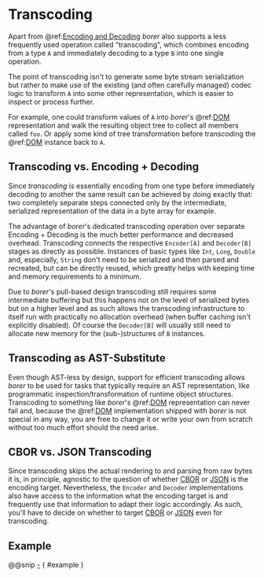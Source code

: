 Transcoding
===========
           
Apart from @ref:[Encoding and Decoding](encoding-and-decoding.md) _borer_ also supports a less frequently used operation
called "transcoding", which combines encoding from a type `A` and immediately decoding to a type `B` into one single
operation.

The point of transcoding isn't to generate some byte stream serialization but rather to make use of the existing (and
often carefully managed) codec logic to transform `A` into some other representation, which is easier to inspect or
process further.

For example, one could transform values of `A` into _borer_'s @ref:[DOM](DOM.md) representation and walk the resulting
object tree to collect all members called `foo`. Or apply some kind of tree transformation before transcoding the
@ref:[DOM](DOM.md) instance back to `A`.


Transcoding vs. Encoding + Decoding
-----------------------------------
                              
Since _transcoding_ is essentially encoding from one type before immediately decoding to another the same result can
be achieved by doing exactly that: two completely separate steps connected only by the intermediate, serialized
representation of the data in a byte array for example.

The advantage of _borer_'s dedicated transcoding operation over separate Encoding + Decoding is the much better
performance and decreased overhead. Transcoding connects the respective `Encoder[A]` and `Decoder[B]` stages as directly
as possible. Instances of basic types like `Int`, `Long`, `Double` and, especially, `String` don't need to be serialized
and then parsed and recreated, but can be directly reused, which greatly helps with keeping time and memory requirements
to a minimum.

Due to _borer_'s pull-based design transcoding still requires some intermediate buffering but this happens not on the
level of serialized bytes but on a higher level and as such allows the transcoding infrastructure to itself run with
practically no allocation overhead (when buffer caching isn't explicitly disabled).
Of course the `Decoder[B]` will usually still need to allocate new memory for the (sub-)structures of `B` instances. 


Transcoding as AST-Substitute
-----------------------------
                                                                               
Even though AST-less by design, support for efficient transcoding allows _borer_ to be used for tasks that typically
require an AST representation, like programmatic inspection/transformation of runtime object structures.
Transcoding to something like _borer_'s @ref:[DOM](DOM.md) representation can never fail and, because the
@ref:[DOM](DOM.md) implementation shipped with _borer_ is not special in any way, you are free to change it or write
your own from scratch without too much effort should the need arise.


CBOR vs. JSON Transcoding
-------------------------

Since transcoding skips the actual rendering to and parsing from raw bytes it is, in principle, agnostic to the question
of whether [CBOR] or [JSON] is the encoding target. Nevertheless, the `Encoder` and `Decoder` implementations also have
access to the information what the encoding target is and frequently use that information to adapt their logic
accordingly.
As such, you'll have to decide on whether to target [CBOR] or [JSON] even for transcoding.


Example
-------

@@snip [-]($test$/TranscodingSpec.scala) { #example }

  [CBOR]: http://cbor.io/
  [JSON]: http://json.org/